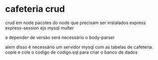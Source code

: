 # cafeteria crud
 crud em node
 pacotes do node que precisam ser instalados
express 
express-session 
ejs
mysql
multer

a depender de versão será necessário o body-parser

alem disso é necessário um servidor mysql com as tabelas de cafeteria.
copie e cole o codigo de codigo.sql para criar o banco de dados